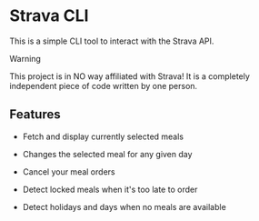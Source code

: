 # Strava CLI
This is a simple CLI tool to interact with the Strava API.

> [!WARNING]
> This project is in NO way affiliated with Strava! It is a completely independent piece of code written by one person.

## Features

- Fetch and display currently selected meals

- Changes the selected meal for any given day

- Cancel your meal orders

- Detect locked meals when it's too late to order

- Detect holidays and days when no meals are available